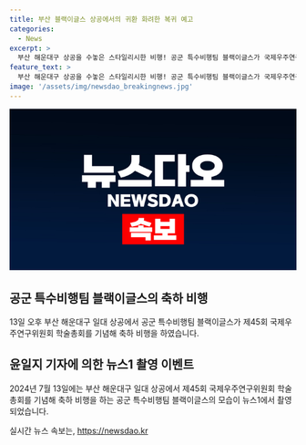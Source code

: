 ```yaml
---
title: 부산 블랙이글스 상공에서의 귀환 화려한 복귀 예고
categories:
  - News
excerpt: >
  부산 해운대구 상공을 수놓은 스타일리시한 비행! 공군 특수비행팀 블랙이글스가 국제우주연구위원회 학술총회를 축하하기 위해 뜻깊은 비행을 선보였다. 2024년 7월 13일, 부산 해운대구 상공에서 열린 이 특별한 행사는 관객들의 눈길을 사로잡았다.
feature_text: >
  부산 해운대구 상공을 수놓은 스타일리시한 비행! 공군 특수비행팀 블랙이글스가 국제우주연구위원회 학술총회를 축하하기 위해 뜻깊은 비행을 선보였다. 2024년 7월 13일, 부산 해운대구 상공에서 열린 이 특별한 행사는 관객들의 눈길을 사로잡았다.
image: '/assets/img/newsdao_breakingnews.jpg'
---
```


<p><img src="/assets/img/newsdao_breakingnews.jpg" alt="flaretime 속보" /></p>

<h2 data-ke-size="size26">공군 특수비행팀 블랙이글스의 축하 비행</h2>

<p data-ke-size="size16">13일 오후 부산 해운대구 일대 상공에서 공군 특수비행팀 블랙이글스가 제45회 국제우주연구위원회 학술총회를 기념해 축하 비행을 하였습니다.</p>

<h2 data-ke-size="size26">윤일지 기자에 의한 뉴스1 촬영 이벤트</h2>

<p data-ke-size="size16">2024년 7월 13일에는 부산 해운대구 일대 상공에서 제45회 국제우주연구위원회 학술총회를 기념해 축하 비행을 하는 공군 특수비행팀 블랙이글스의 모습이 뉴스1에서 촬영되었습니다.</p>
실시간 뉴스 속보는, <a href="https://newsdao.kr" rel="dofollow">https://newsdao.kr</a>


